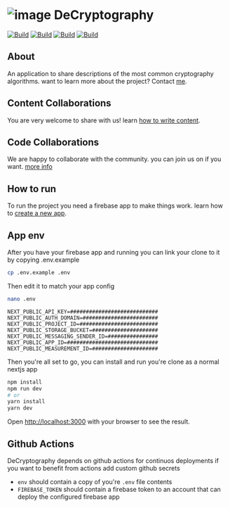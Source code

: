 # ![image](https://user-images.githubusercontent.com/63330019/207848916-6f849df1-98a3-4b64-bd12-f784e2457ac3.png)  DeCryptography
[![Build](https://img.shields.io/badge/%20%F0%9F%94%A8%20Build%20-%20Passing-success.svg)](https://github.com/UCAS-Cybersecurity/DeCryptography/actions/workflows/build.yaml) [![Build](https://img.shields.io/badge/%20%F0%9F%93%84%20Pages%20-%20Deployed-blue.svg)](https://ucas-cybersecurity.github.io/DeCryptography/) [![Build](https://img.shields.io/badge/%20%F0%9F%94%A5%20Firebase%20-%20Deployed-orange.svg)](https://decryptography-43fa4.web.app/) [![Build](https://img.shields.io/badge/%20%F0%9F%9A%80%20Vercel%20-%20Deployed-white.svg)](https://de-cryptography.vercel.app/)


## About
An application to share descriptions of the most common cryptography algorithms. want to learn more about the project? Contact [me](https://t.me/Khader_Kh).

## Content Collaborations
You are very welcome to share with us! learn [how to write content](https://ucas-cybersecurity.github.io/DeCryptography/article/3JgVOSqWvjIo5MEIjNCi).

## Code Collaborations
We are happy to collaborate with the community. you can join us on if you want. [more info](https://t.me/Khader_Kh)

## How to run
To run the project you need a firebase app to make things work. learn how to [create a new app](https://firebase.google.com/).
## App env
After you have your firebase app and running you can link your clone to it by copying .env.example

```bash
cp .env.example .env
```
Then edit it to match your app config
```bash
nano .env
```
```.env
NEXT_PUBLIC_API_KEY=############################
NEXT_PUBLIC_AUTH_DOMAIN=########################
NEXT_PUBLIC_PROJECT_ID=#########################
NEXT_PUBLIC_STORAGE_BUCKET=#####################
NEXT_PUBLIC_MESSAGING_SENDER_ID=################
NEXT_PUBLIC_APP_ID=#############################
NEXT_PUBLIC_MEASUREMENT_ID=#####################
```
Then you're all set to go, you can install and run you're clone as a normal nextjs app

```bash
npm install
npm run dev
# or
yarn install
yarn dev
```



Open [http://localhost:3000](http://localhost:3000) with your browser to see the result.

## Github Actions
DeCryptography depends on github actions for continuos deployments if you want to benefit from actions add custom github secrets
- `env` should contain a copy of you're `.env` file contents
- `FIREBASE_TOKEN` should contain a firebase token to an account that can deploy the configured firebase app

